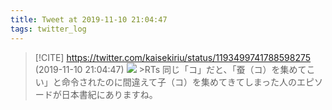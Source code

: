 ```yaml
---
title: Tweet at 2019-11-10 21:04:47
tags: twitter_log
---
```


> [!CITE] https://twitter.com/kaisekiriu/status/1193499741788598275 (2019-11-10 21:04:47)
> ![](https://twitter.com/kaisekiriu/status/1193499741788598275)
> &gt;RTs
> 同じ「コ」だと、「蚕（コ）を集めてこい」と命令されたのに間違えて子（コ）を集めてきてしまった人のエピソードが日本書紀にありますね。
